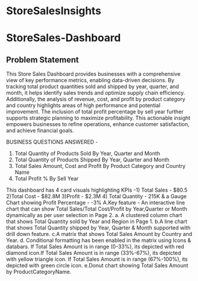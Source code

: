 # StoreSalesInsights

# StoreSales-Dashboard

## Problem Statement

This Store Sales Dashboard provides businesses with a comprehensive view of key performance metrics, enabling data-driven decisions. By tracking total product quantities sold and shipped by year, quarter, and month, it helps identify sales trends and optimize supply chain efficiency. Additionally, the analysis of revenue, cost, and profit by product category and country highlights areas of high performance and potential improvement. The inclusion of total profit percentage by sell year further supports strategic planning to maximize profitability. This actionable insight empowers businesses to refine operations, enhance customer satisfaction, and achieve financial goals.

BUSINESS QUESTIONS ANSWERED -
1. Total Quantity of Products Sold By Year, Quarter and Month
2. Total Quantity of Products Shipped By Year, Quarter and Month
3. Total Sales Amount, Cost and Profit By Product Category and Country Name
4. Total Profit % By Sell Year

This dashboard has 4 card visuals highlighting KPIs -1) Total Sales - $80.5 2)Total Cost - $82.8M 3)Profit - $2.3M 4) Total Quantity - 215K
& a Gauge Chart showing Profit Percentage - -3%
A.Key feature -  An interactive line chart that can show Total Sales/Total Cost/Profit by Year,Quarter or Month dynamically as per user selection in Page 2.
a. A clustered column chart that shows Total Quantity sold by Year and Region in Page 1.
b.A line chart that shows Total Quantity shipped by Year, Quarter & Month supported with drill down feature.
c.A matrix that shows Total Sales Amount by Country and Year.
d. Conditional formatting has been enabled in the matrix using Icons & databars. If Total Sales Amount is in range (0-33%), its depicted with red diamond icon.If Total Sales Amount is in range (33%-67%), its depicted with yellow triangle icon. If Total Sales Amount is in range (67%-100%), its depicted with green circle icon.
e.Donut chart showing Total Sales Amount by ProductCategoryName.

